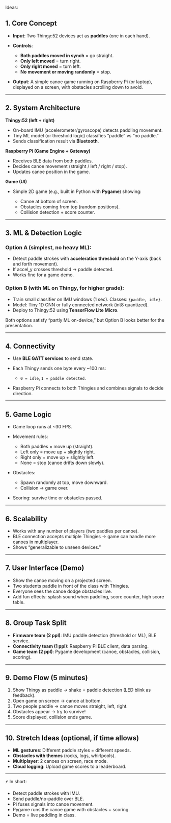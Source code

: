 Ideas:

## 1. Core Concept

* **Input**: Two Thingy:52 devices act as **paddles** (one in each hand).
* **Controls**:

  * **Both paddles moved in synch** = go straight.
  * **Only left moved** = turn right.
  * **Only right moved** = turn left.
  * **No movement or moving randomly** = stop.
* **Output**: A simple canoe game running on Raspberry Pi (or laptop), displayed on a screen, with obstacles scrolling down to avoid.

---

## 2. System Architecture

**Thingy:52 (left + right)**

* On-board IMU (accelerometer/gyroscope) detects paddling movement.
* Tiny ML model (or threshold logic) classifies “paddle” vs “no paddle.”
* Sends classification result via **Bluetooth**.

**Raspberry Pi (Game Engine + Gateway)**

* Receives BLE data from both paddles.
* Decides canoe movement (straight / left / right / stop).
* Updates canoe position in the game.

**Game (UI)**

* Simple 2D game (e.g., built in Python with **Pygame**) showing:

  * Canoe at bottom of screen.
  * Obstacles coming from top (random positions).
  * Collision detection + score counter.

---

## 3. ML & Detection Logic

### Option A (simplest, no heavy ML):

* Detect paddle strokes with **acceleration threshold** on the Y-axis (back and forth movement).
* If accel_y crosses threshold → paddle detected.
* Works fine for a game demo.

### Option B (with ML on Thingy, for higher grade):

* Train small classifier on IMU windows (1 sec). Classes: `{paddle, idle}`.
* Model: Tiny 1D CNN or fully connected network (int8 quantized).
* Deploy to Thingy:52 using **TensorFlow Lite Micro**.

Both options satisfy “partly ML on-device,” but Option B looks better for the presentation.

---

## 4. Connectivity

* Use **BLE GATT services** to send state.
* Each Thingy sends one byte every ~100 ms:

  * `0 = idle`, `1 = paddle detected`.
* Raspberry Pi connects to both Thingies and combines signals to decide direction.

---

## 5. Game Logic

* Game loop runs at ~30 FPS.
* Movement rules:

  * Both paddles = move up (straight).
  * Left only = move up + slightly right.
  * Right only = move up + slightly left.
  * None = stop (canoe drifts down slowly).
* Obstacles:

  * Spawn randomly at top, move downward.
  * Collision → game over.
* Scoring: survive time or obstacles passed.

---

## 6. Scalability

* Works with any number of players (two paddles per canoe).
* BLE connection accepts multiple Thingies → game can handle more canoes in multiplayer.
* Shows “generalizable to unseen devices.”

---

## 7. User Interface (Demo)

* Show the canoe moving on a projected screen.
* Two students paddle in front of the class with Thingies.
* Everyone sees the canoe dodge obstacles live.
* Add fun effects: splash sound when paddling, score counter, high score table.

---

## 8. Group Task Split

* **Firmware team (2 ppl)**: IMU paddle detection (threshold or ML), BLE service.
* **Connectivity team (1 ppl)**: Raspberry Pi BLE client, data parsing.
* **Game team (2 ppl)**: Pygame development (canoe, obstacles, collision, scoring).

---

## 9. Demo Flow (5 minutes)

1. Show Thingy as paddle → shake = paddle detection (LED blink as feedback).
2. Open game on screen → canoe at bottom.
3. Two people paddle → canoe moves straight, left, right.
4. Obstacles appear → try to survive!
5. Score displayed, collision ends game.

---

## 10. Stretch Ideas (optional, if time allows)

* **ML gestures**: Different paddle styles = different speeds.
* **Obstacles with themes** (rocks, logs, whirlpools).
* **Multiplayer**: 2 canoes on screen, race mode.
* **Cloud logging**: Upload game scores to a leaderboard.

---

⚡ In short:

* Detect paddle strokes with IMU.
* Send paddle/no-paddle over BLE.
* Pi fuses signals into canoe movement.
* Pygame runs the canoe game with obstacles + scoring.
* Demo = live paddling in class.


